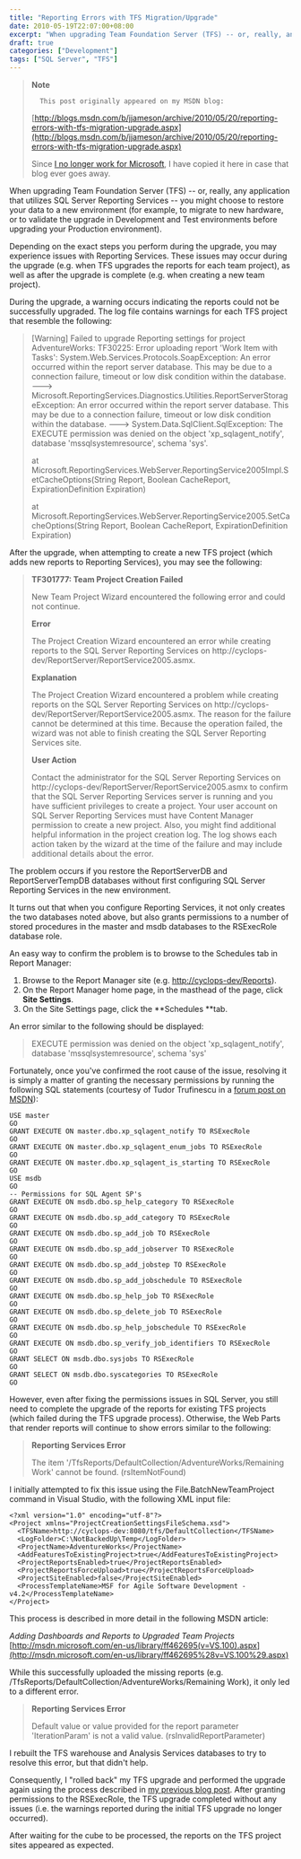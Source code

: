 ```yaml
---
title: "Reporting Errors with TFS Migration/Upgrade"
date: 2010-05-19T22:07:00+08:00
excerpt: "When upgrading Team Foundation Server (TFS) -- or, really, any application that utilizes SQL Server Reporting Services -- you might choose to restore your data to a new environment (for example, to migrate to new hardware, or to validate the upgrade in..."
draft: true
categories: ["Development"]
tags: ["SQL Server", "TFS"]
---
```


> **Note**
> 
> 
> 		This post originally appeared on my MSDN blog:  
>   
> 
> 
> [http://blogs.msdn.com/b/jjameson/archive/2010/05/20/reporting-errors-with-tfs-migration-upgrade.aspx](http://blogs.msdn.com/b/jjameson/archive/2010/05/20/reporting-errors-with-tfs-migration-upgrade.aspx)
> 
> 
> Since
> 		[I no longer work for Microsoft](/blog/jjameson/2011/09/02/last-day-with-microsoft), I have copied it here in case that 
> 		blog ever goes away.


When upgrading Team Foundation Server (TFS) -- or, really, any application that utilizes SQL Server Reporting Services -- you might choose to restore your data to a new environment (for example, to migrate to new hardware, or to validate the upgrade in Development and Test environments before upgrading your Production environment).

Depending on the exact steps you perform during the upgrade, you may experience issues with Reporting Services. These issues may occur during the upgrade (e.g. when TFS upgrades the reports for each team project), as well as after the upgrade is complete (e.g. when creating a new team project).

During the upgrade, a warning occurs indicating the reports could not be successfully upgraded. The log file contains warnings for each TFS project that resemble the following:


> [Warning] Failed to upgrade Reporting settings for project AdventureWorks: 
> 	TF30225: Error uploading report 'Work Item with Tasks': System.Web.Services.Protocols.SoapException: 
> 	An error occurred within the report server database. This may be due to 
> 	a connection failure, timeout or low disk condition within the database. 
> 	---&gt; Microsoft.ReportingServices.Diagnostics.Utilities.ReportServerStorageException: 
> 	An error occurred within the report server database. This may be due to 
> 	a connection failure, timeout or low disk condition within the database. 
> 	---&gt; System.Data.SqlClient.SqlException: The EXECUTE permission was denied 
> 	on the object 'xp\_sqlagent\_notify', database 'mssqlsystemresource', schema 
> 	'sys'.  
> 
> 	at Microsoft.ReportingServices.WebServer.ReportingService2005Impl.SetCacheOptions(String 
> 	Report, Boolean CacheReport, ExpirationDefinition Expiration)  
> 
> 	at Microsoft.ReportingServices.WebServer.ReportingService2005.SetCacheOptions(String 
> 	Report, Boolean CacheReport, ExpirationDefinition Expiration)


After the upgrade, when attempting to create a new TFS project (which adds new reports to Reporting Services), you may see the following:


> **TF301777: Team Project Creation Failed**
> 
> New Team Project Wizard encountered the following error and could not 
> 	continue.
> 
> **Error**
> 
> The Project Creation Wizard encountered an error 
> 	while creating reports to the SQL Server Reporting Services on http://cyclops-dev/ReportServer/ReportService2005.asmx.
> 
> **Explanation**
> 
> The Project Creation Wizard encountered a problem while creating reports 
> 	on the SQL Server Reporting Services on http://cyclops-dev/ReportServer/ReportService2005.asmx. 
> 	The reason for the failure cannot be determined at this time. Because the 
> 	operation failed, the wizard was not able to finish creating the SQL Server 
> 	Reporting Services site.
> 
> **User Action**
> 
> Contact the administrator for the SQL Server Reporting Services on http://cyclops-dev/ReportServer/ReportService2005.asmx 
> 	to confirm that the SQL Server Reporting Services server is running and 
> 	you have sufficient privileges to create a project. Your user account on 
> 	SQL Server Reporting Services must have Content Manager permission to create 
> 	a new project. Also, you might find additional helpful information in the 
> 	project creation log. The log shows each action taken by the wizard at the 
> 	time of the failure and may include additional details about the error.


The problem occurs if you restore the ReportServerDB and ReportServerTempDB databases without first configuring SQL Server Reporting Services in the new environment.

It turns out that when you configure Reporting Services, it not only creates the two databases noted above, but also grants permissions to a number of stored procedures in the master and msdb databases to the RSExecRole database role.

An easy way to confirm the problem is to browse to the Schedules tab in Report Manager:

1. Browse to the Report Manager site (e.g.	[http://cyclops-dev/Reports](http://cyclops-dev/Reports)).
2. On the Report Manager home page, in the masthead of the page, click	**Site Settings**.
3. On the Site Settings page, click the **Schedules **tab.


An error similar to the following should be displayed:


> EXECUTE permission was denied on the object 'xp\_sqlagent\_notify', database 
> 	'mssqlsystemresource', schema 'sys'


Fortunately, once you've confirmed the root cause of the issue, resolving it is simply a matter of granting the necessary permissions by running the following SQL statements (courtesy of Tudor Trufinescu in a[forum post on MSDN](http://social.msdn.microsoft.com/forums/en-US/sqlreportingservices/thread/444c3bab-985b-40a0-8362-2742df1a6577/)):



    USE master
    GO
    GRANT EXECUTE ON master.dbo.xp_sqlagent_notify TO RSExecRole
    GO
    GRANT EXECUTE ON master.dbo.xp_sqlagent_enum_jobs TO RSExecRole
    GO
    GRANT EXECUTE ON master.dbo.xp_sqlagent_is_starting TO RSExecRole
    GO
    USE msdb
    GO
    -- Permissions for SQL Agent SP's
    GRANT EXECUTE ON msdb.dbo.sp_help_category TO RSExecRole
    GO
    GRANT EXECUTE ON msdb.dbo.sp_add_category TO RSExecRole
    GO
    GRANT EXECUTE ON msdb.dbo.sp_add_job TO RSExecRole
    GO
    GRANT EXECUTE ON msdb.dbo.sp_add_jobserver TO RSExecRole
    GO
    GRANT EXECUTE ON msdb.dbo.sp_add_jobstep TO RSExecRole
    GO
    GRANT EXECUTE ON msdb.dbo.sp_add_jobschedule TO RSExecRole
    GO
    GRANT EXECUTE ON msdb.dbo.sp_help_job TO RSExecRole
    GO
    GRANT EXECUTE ON msdb.dbo.sp_delete_job TO RSExecRole
    GO
    GRANT EXECUTE ON msdb.dbo.sp_help_jobschedule TO RSExecRole
    GO
    GRANT EXECUTE ON msdb.dbo.sp_verify_job_identifiers TO RSExecRole
    GO
    GRANT SELECT ON msdb.dbo.sysjobs TO RSExecRole
    GO
    GRANT SELECT ON msdb.dbo.syscategories TO RSExecRole
    GO



However, even after fixing the permissions issues in SQL Server, you still need to complete the upgrade of the reports for existing TFS projects (which failed during the TFS upgrade process). Otherwise, the Web Parts that render reports will continue to show errors similar to the following:


> **Reporting Services Error**
> 
> The item '/TfsReports/DefaultCollection/AdventureWorks/Remaining 
> 	Work' cannot be found. (rsItemNotFound)


I initially attempted to fix this issue using the File.BatchNewTeamProject command in Visual Studio, with the following XML input file:



    <?xml version="1.0" encoding="utf-8"?>
    <Project xmlns="ProjectCreationSettingsFileSchema.xsd">
      <TFSName>http://cyclops-dev:8080/tfs/DefaultCollection</TFSName>
      <LogFolder>C:\NotBackedUp\Temp</LogFolder>
      <ProjectName>AdventureWorks</ProjectName>
      <AddFeaturesToExistingProject>true</AddFeaturesToExistingProject>
      <ProjectReportsEnabled>true</ProjectReportsEnabled>
      <ProjectReportsForceUpload>true</ProjectReportsForceUpload>
      <ProjectSiteEnabled>false</ProjectSiteEnabled>
      <ProcessTemplateName>MSF for Agile Software Development - v4.2</ProcessTemplateName>
    </Project>



This process is described in more detail in the following MSDN article:

<cite>Adding Dashboards and Reports to Upgraded Team Projects</cite>
[http://msdn.microsoft.com/en-us/library/ff462695(v=VS.100).aspx](http://msdn.microsoft.com/en-us/library/ff462695%28v=VS.100%29.aspx)


While this successfully uploaded the missing reports (e.g. /TfsReports/DefaultCollection/AdventureWorks/Remaining Work), it only led to a different error.


> **Reporting Services Error**
> 
> Default value or value provided for the report parameter 
> 	'IterationParam' is not a valid value. (rsInvalidReportParameter)


I rebuilt the TFS warehouse and Analysis Services databases to try to resolve this error, but that didn't help.

Consequently, I "rolled back" my TFS upgrade and performed the upgrade again using the process described in[my previous blog post](/blog/jjameson/2010/05/20/performing-a-do-over-with-tfs-2010-upgrade). After granting permissions to the RSExecRole, the TFS upgrade completed without any issues (i.e. the warnings reported during the initial TFS upgrade no longer occurred).

After waiting for the cube to be processed, the reports on the TFS project sites appeared as expected.

